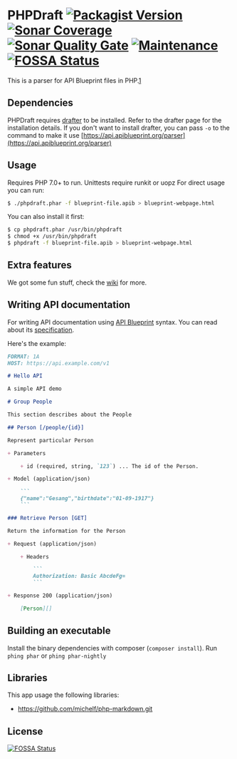 # PHPDraft [![Packagist Version](https://img.shields.io/packagist/v/smillerdev/phpdraft.svg)](https://github.com/SMillerDev/phpdraft/releases/latest) [![Sonar Coverage](https://img.shields.io/sonar/https/sonarcloud.io/SMillerDev_phpdraft/coverage.svg)](https://sonarcloud.io/dashboard?id=SMillerDev_phpdraft) [![Sonar Quality Gate](https://img.shields.io/sonar/https/sonarcloud.io/SMillerDev_phpdraft/alert_status.svg)](https://sonarcloud.io/dashboard?id=SMillerDev_phpdraft) [![Maintenance](https://img.shields.io/maintenance/yes/2020.svg)](https://github.com/SMillerDev/phpdraft/commits/master) [![FOSSA Status](https://app.fossa.com/api/projects/git%2Bgithub.com%2FSMillerDev%2Fphpdraft.svg?type=shield)](https://app.fossa.com/projects/git%2Bgithub.com%2FSMillerDev%2Fphpdraft?ref=badge_shield)

This is a parser for API Blueprint files in PHP.[1](#dependencies)

## Dependencies
PHPDraft requires [drafter](https://github.com/apiaryio/drafter) to be installed. Refer to the drafter page for the installation details. If you don't want to install drafter, you can pass `-o` to the command to make it use [https://api.apiblueprint.org/parser](https://api.apiblueprint.org/parser)

## Usage
Requires PHP 7.0+ to run. Unittests require runkit or uopz
For direct usage you can run:
```bash
$ ./phpdraft.phar -f blueprint-file.apib > blueprint-webpage.html
```
You can also install it first:
```bash
$ cp phpdraft.phar /usr/bin/phpdraft
$ chmod +x /usr/bin/phpdraft
$ phpdraft -f blueprint-file.apib > blueprint-webpage.html
```

## Extra features
We got some fun stuff, check the [wiki](https://github.com/SMillerDev/phpdraft/wiki) for more.

## Writing API documentation

For writing API documentation using [API Blueprint](http://apiblueprint.org/) syntax. You can read about its [specification](https://github.com/apiaryio/api-blueprint/blob/master/API%20Blueprint%20Specification.md).

Here's the example:

```markdown
FORMAT: 1A
HOST: https://api.example.com/v1

# Hello API

A simple API demo

# Group People

This section describes about the People

## Person [/people/{id}]

Represent particular Person

+ Parameters

    + id (required, string, `123`) ... The id of the Person.

+ Model (application/json)

    ```
    {"name":"Gesang","birthdate":"01-09-1917"}
    ```

### Retrieve Person [GET]

Return the information for the Person

+ Request (application/json)

    + Headers

        ```
        Authorization: Basic AbcdeFg=
        ```

+ Response 200 (application/json)

    [Person][]

```

## Building an executable
Install the binary dependencies with composer (`composer install`).
Run `phing phar` or `phing phar-nightly`

## Libraries
This app usage the following libraries:
* https://github.com/michelf/php-markdown.git


## License
[![FOSSA Status](https://app.fossa.com/api/projects/git%2Bgithub.com%2FSMillerDev%2Fphpdraft.svg?type=large)](https://app.fossa.com/projects/git%2Bgithub.com%2FSMillerDev%2Fphpdraft?ref=badge_large)